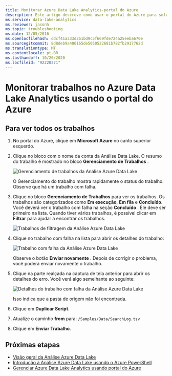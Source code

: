 ```yaml
---
title: Monitorar Azure Data Lake Analytics-portal do Azure
description: Este artigo descreve como usar o portal do Azure para solucionar problemas de trabalhos do Azure Data Lake Analytics.
ms.service: data-lake-analytics
ms.reviewer: jasonh
ms.topic: troubleshooting
ms.date: 12/05/2016
ms.openlocfilehash: ddcf41a333d261bd9c5f669fde724a25eeba670e
ms.sourcegitcommit: 8d8deb9a406165de5050522681b782fb2917762d
ms.translationtype: MT
ms.contentlocale: pt-BR
ms.lasthandoff: 10/20/2020
ms.locfileid: "92220271"
---
```

# <a name="monitor-jobs-in-azure-data-lake-analytics-using-the-azure-portal"></a>Monitorar trabalhos no Azure Data Lake Analytics usando o portal do Azure

## <a name="to-see-all-the-jobs"></a>Para ver todos os trabalhos

1. No portal do Azure, clique em **Microsoft Azure** no canto superior esquerdo.

2. Clique no bloco com o nome da conta da Análise Data Lake.  O resumo do trabalho é mostrado no bloco **Gerenciamento de Trabalhos** .

   ![Gerenciamento de trabalhos da Análise Azure Data Lake](./media/data-lake-analytics-monitor-and-troubleshoot-tutorial/data-lake-analytics-job-management.png)

    O Gerenciamento do trabalho mostra rapidamente o status do trabalho. Observe que há um trabalho com falha.
3. Clique no bloco **Gerenciamento de Trabalhos** para ver os trabalhos. Os trabalhos são categorizados como **Em execução**, **Em fila** e **Concluído**. Você deverá ver o trabalho com falha na seção **Concluído** . Ele deve ser primeiro na lista. Quando tiver vários trabalhos, é possível clicar em **Filtrar** para ajudar a encontrar os trabalhos.

   ![Trabalhos de filtragem da Análise Azure Data Lake](./media/data-lake-analytics-monitor-and-troubleshoot-tutorial/data-lake-analytics-filter-jobs.png)

4. Clique no trabalho com falha na lista para abrir os detalhes do trabalho:

   ![Trabalho com falha da Análise Azure Data Lake](./media/data-lake-analytics-monitor-and-troubleshoot-tutorial/data-lake-analytics-failed-job.png)

    Observe o botão **Enviar novamente** . Depois de corrigir o problema, você poderá enviar novamente o trabalho.

5. Clique na parte realçada na captura de tela anterior para abrir os detalhes do erro.  Você verá algo semelhante ao seguinte:

   ![Detalhes do trabalho com falha da Análise Azure Data Lake](./media/data-lake-analytics-monitor-and-troubleshoot-tutorial/data-lake-analytics-failed-job-details.png)

   Isso indica que a pasta de origem não foi encontrada.

6. Clique em **Duplicar Script**.

7. Atualize o caminho **from** para: `/Samples/Data/SearchLog.tsv`

8. Clique em **Enviar Trabalho**.

## <a name="next-steps"></a>Próximas etapas

* [Visão geral da Análise Azure Data Lake](data-lake-analytics-overview.md)
* [Introdução à Análise Azure Data Lake usando o Azure PowerShell](data-lake-analytics-get-started-powershell.md)
* [Gerenciar Azure Data Lake Analytics usando portal do Azure](data-lake-analytics-manage-use-portal.md)
